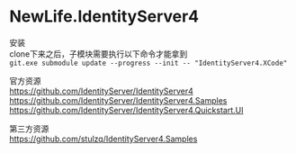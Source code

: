 # NewLife.IdentityServer4

安装   
clone下来之后，子模块需要执行以下命令才能拿到   
`git.exe submodule update --progress --init -- "IdentityServer4.XCode"`

官方资源   
https://github.com/IdentityServer/IdentityServer4   
https://github.com/IdentityServer/IdentityServer4.Samples   
https://github.com/IdentityServer/IdentityServer4.Quickstart.UI   

第三方资源   
https://github.com/stulzq/IdentityServer4.Samples

